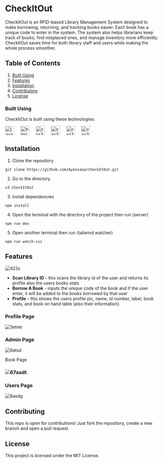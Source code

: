 ﻿# CheckItOut
CheckItOut is an RFID-based Library Management System designed to make borrowing, returning, and tracking books easier. Each book has a unique code to enter in the system. The system also helps librarians keep track of books, find misplaced ones, and manage inventory more efficiently. CheckItOut saves time for both library staff and users while making the whole process smoother.

## Table of Contents
1. [Built Using](#built-using)
2. [Features](#features)
3. [Installation](#installation)
4. [Contributing](#contributing)
5. [License](#license)

### Built Using
CheckItOut is built using these technologies:
<div align="left">
  <img src="https://cdn.jsdelivr.net/gh/devicons/devicon/icons/javascript/javascript-original.svg" height="30" alt="javascript logo"  />
  <img width="12" />
  <img src="https://cdn.jsdelivr.net/gh/devicons/devicon/icons/html5/html5-original.svg" height="30" alt="html5 logo"  />
  <img width="12" />
  <img src="https://cdn.jsdelivr.net/gh/devicons/devicon/icons/css3/css3-original.svg" height="30" alt="css3 logo"  />
  <img width="12" />
  <img src="https://img.icons8.com/office80/512/express-js.png" height="30" alt="css3 logo"  />
  <img width="12" />
  <img src="https://user-images.githubusercontent.com/4727/38117898-75c704e4-336c-11e8-82bb-dffd73f55e94.png" height="30" alt="css3 logo"  />
  <img width="12" />
  <img src="https://www.svgrepo.com/show/374118/tailwind.svg" height="30" alt="css3 logo"  />
</div>

## Installation
1. Clone the repository
```
git clone https://github.com/Ayessaaa/CheckItOut.git
```
2. Go to the directory
```
cd CheckItOut
```
3. Install dependencies
```
npm install
```
4. Open the terminal with the directory of the project then run (server)
```
npm run dev
```
5. Open another terminal then run (tailwind watcher)
```
npm run watch-css
```


## Features
![423s](https://github.com/user-attachments/assets/45520ba5-a7a5-4224-bf48-25a7d143d61d)

- **Scan Library ID** - this scans the library id of the user and returns its profile also the users books stats
- **Borrow A Book** - inputs the unique code of the book and if the user enter, it will be added to the books borrowed by that user
- **Profile** - this shows the users profile pic, name, id number, label, book stats, and book on hand table (also their information).

### Profile Page
![3etret](https://github.com/user-attachments/assets/cdf9ac94-e78b-4aa2-aa0b-d6fbd0ebc84d)

### Admin Page
![6atsd](https://github.com/user-attachments/assets/e37f548e-2397-46d6-b687-64e8b5b95908)

Book Page
### ![67asdt](https://github.com/user-attachments/assets/8793b5f6-0e0b-47e4-95a5-864dc84db00c)

### Users Page
![6asdg](https://github.com/user-attachments/assets/804e0a89-bd4d-46fd-a334-2f4f5f48cf6a)

## Contributing
This repo is open for contributions! Just fork the repository, create a new branch and open a pull request.

## License
This project is licensed under the MIT License.
